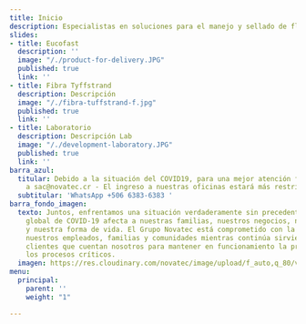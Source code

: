 ```yaml
---
title: Inicio
description: Especialistas en soluciones para el manejo y sellado de fluidos
slides:
- title: Eucofast
  description: ''
  image: "/./product-for-delivery.JPG"
  published: true
  link: ''
- title: Fibra Tyffstrand
  description: Descripción
  image: "/./fibra-tuffstrand-f.jpg"
  published: true
  link: ''
- title: Laboratorio
  description: Descripción Lab
  image: "/./development-laboratory.JPG"
  published: true
  link: ''
barra_azul:
  titular: Debido a la situación del COVID19, para una mejor atención favor escribir
    a sac@novatec.cr - El ingreso a nuestras oficinas estará más restringido !!
  subtitular: 'WhatsApp +506 6383-6383 '
barra_fondo_imagen:
  texto: Juntos, enfrentamos una situación verdaderamente sin precedentes. La pandemia
    global de COVID-19 afecta a nuestras familias, nuestros negocios, nuestras comunidades
    y nuestra forma de vida. El Grupo Novatec está comprometido con la seguridad de
    nuestros empleados, familias y comunidades mientras continúa sirviendo a nuestros
    clientes que cuentan nosotros para mantener en funcionamiento la producción y
    los procesos críticos.
  imagen: https://res.cloudinary.com/novatec/image/upload/f_auto,q_80/v1530333582/slide3-dark.jpg
menu:
  principal:
    parent: ''
    weight: "1"

---
```

